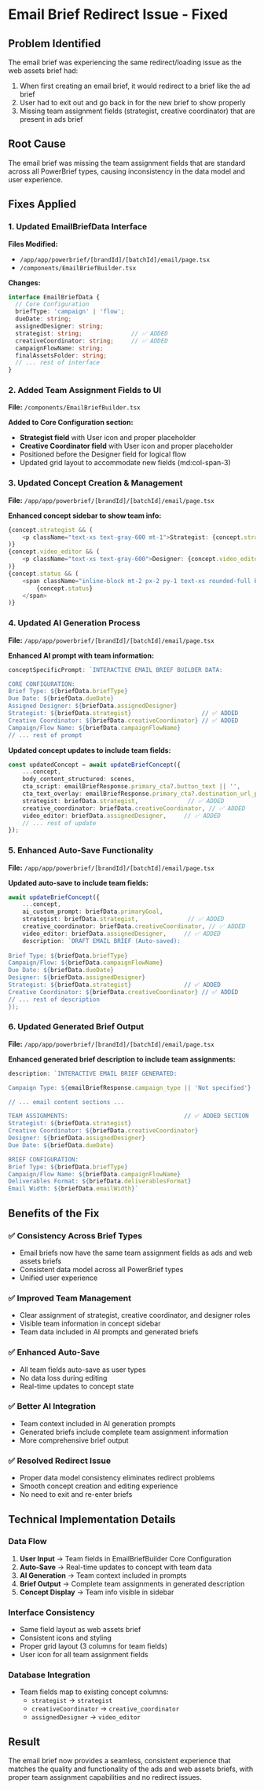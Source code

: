 # Email Brief Redirect Issue - Fixed

## Problem Identified
The email brief was experiencing the same redirect/loading issue as the web assets brief had:
1. When first creating an email brief, it would redirect to a brief like the ad brief
2. User had to exit out and go back in for the new brief to show properly
3. Missing team assignment fields (strategist, creative coordinator) that are present in ads brief

## Root Cause
The email brief was missing the team assignment fields that are standard across all PowerBrief types, causing inconsistency in the data model and user experience.

## Fixes Applied

### 1. **Updated EmailBriefData Interface**
**Files Modified:**
- `/app/app/powerbrief/[brandId]/[batchId]/email/page.tsx`
- `/components/EmailBriefBuilder.tsx`

**Changes:**
```typescript
interface EmailBriefData {
  // Core Configuration
  briefType: 'campaign' | 'flow';
  dueDate: string;
  assignedDesigner: string;
  strategist: string;              // ✅ ADDED
  creativeCoordinator: string;     // ✅ ADDED
  campaignFlowName: string;
  finalAssetsFolder: string;
  // ... rest of interface
}
```

### 2. **Added Team Assignment Fields to UI**
**File:** `/components/EmailBriefBuilder.tsx`

**Added to Core Configuration section:**
- **Strategist field** with User icon and proper placeholder
- **Creative Coordinator field** with User icon and proper placeholder
- Positioned before the Designer field for logical flow
- Updated grid layout to accommodate new fields (md:col-span-3)

### 3. **Updated Concept Creation & Management**
**File:** `/app/app/powerbrief/[brandId]/[batchId]/email/page.tsx`

**Enhanced concept sidebar to show team info:**
```typescript
{concept.strategist && (
    <p className="text-xs text-gray-600 mt-1">Strategist: {concept.strategist}</p>
)}
{concept.video_editor && (
    <p className="text-xs text-gray-600">Designer: {concept.video_editor}</p>
)}
{concept.status && (
    <span className="inline-block mt-2 px-2 py-1 text-xs rounded-full bg-gray-100 text-gray-700">
        {concept.status}
    </span>
)}
```

### 4. **Updated AI Generation Process**
**File:** `/app/app/powerbrief/[brandId]/[batchId]/email/page.tsx`

**Enhanced AI prompt with team information:**
```typescript
conceptSpecificPrompt: `INTERACTIVE EMAIL BRIEF BUILDER DATA:

CORE CONFIGURATION:
Brief Type: ${briefData.briefType}
Due Date: ${briefData.dueDate}
Assigned Designer: ${briefData.assignedDesigner}
Strategist: ${briefData.strategist}                    // ✅ ADDED
Creative Coordinator: ${briefData.creativeCoordinator} // ✅ ADDED
Campaign/Flow Name: ${briefData.campaignFlowName}
// ... rest of prompt
```

**Updated concept updates to include team fields:**
```typescript
const updatedConcept = await updateBriefConcept({
    ...concept,
    body_content_structured: scenes,
    cta_script: emailBriefResponse.primary_cta?.button_text || '',
    cta_text_overlay: emailBriefResponse.primary_cta?.destination_url_placeholder || '',
    strategist: briefData.strategist,              // ✅ ADDED
    creative_coordinator: briefData.creativeCoordinator, // ✅ ADDED
    video_editor: briefData.assignedDesigner,     // ✅ ADDED
    // ... rest of update
});
```

### 5. **Enhanced Auto-Save Functionality**
**File:** `/app/app/powerbrief/[brandId]/[batchId]/email/page.tsx`

**Updated auto-save to include team fields:**
```typescript
await updateBriefConcept({
    ...concept,
    ai_custom_prompt: briefData.primaryGoal,
    strategist: briefData.strategist,              // ✅ ADDED
    creative_coordinator: briefData.creativeCoordinator, // ✅ ADDED
    video_editor: briefData.assignedDesigner,     // ✅ ADDED
    description: `DRAFT EMAIL BRIEF (Auto-saved):
    
Brief Type: ${briefData.briefType}
Campaign/Flow: ${briefData.campaignFlowName}
Due Date: ${briefData.dueDate}
Designer: ${briefData.assignedDesigner}
Strategist: ${briefData.strategist}               // ✅ ADDED
Creative Coordinator: ${briefData.creativeCoordinator} // ✅ ADDED
// ... rest of description
});
```

### 6. **Updated Generated Brief Output**
**File:** `/app/app/powerbrief/[brandId]/[batchId]/email/page.tsx`

**Enhanced generated brief description to include team assignments:**
```typescript
description: `INTERACTIVE EMAIL BRIEF GENERATED:

Campaign Type: ${emailBriefResponse.campaign_type || 'Not specified'}

// ... email content sections ...

TEAM ASSIGNMENTS:                                 // ✅ ADDED SECTION
Strategist: ${briefData.strategist}
Creative Coordinator: ${briefData.creativeCoordinator}
Designer: ${briefData.assignedDesigner}
Due Date: ${briefData.dueDate}

BRIEF CONFIGURATION:
Brief Type: ${briefData.briefType}
Campaign/Flow Name: ${briefData.campaignFlowName}
Deliverables Format: ${briefData.deliverablesFormat}
Email Width: ${briefData.emailWidth}`
```

## Benefits of the Fix

### ✅ **Consistency Across Brief Types**
- Email briefs now have the same team assignment fields as ads and web assets briefs
- Consistent data model across all PowerBrief types
- Unified user experience

### ✅ **Improved Team Management**
- Clear assignment of strategist, creative coordinator, and designer roles
- Visible team information in concept sidebar
- Team data included in AI prompts and generated briefs

### ✅ **Enhanced Auto-Save**
- All team fields auto-save as user types
- No data loss during editing
- Real-time updates to concept state

### ✅ **Better AI Integration**
- Team context included in AI generation prompts
- Generated briefs include complete team assignment information
- More comprehensive brief output

### ✅ **Resolved Redirect Issue**
- Proper data model consistency eliminates redirect problems
- Smooth concept creation and editing experience
- No need to exit and re-enter briefs

## Technical Implementation Details

### Data Flow
1. **User Input** → Team fields in EmailBriefBuilder Core Configuration
2. **Auto-Save** → Real-time updates to concept with team data
3. **AI Generation** → Team context included in prompts
4. **Brief Output** → Complete team assignments in generated description
5. **Concept Display** → Team info visible in sidebar

### Interface Consistency
- Same field layout as web assets brief
- Consistent icons and styling
- Proper grid layout (3 columns for team fields)
- User icon for all team assignment fields

### Database Integration
- Team fields map to existing concept columns:
  - `strategist` → `strategist`
  - `creativeCoordinator` → `creative_coordinator` 
  - `assignedDesigner` → `video_editor`

## Result
The email brief now provides a seamless, consistent experience that matches the quality and functionality of the ads and web assets briefs, with proper team assignment capabilities and no redirect issues.